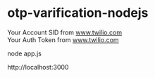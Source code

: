 # otp-varification-nodejs
Your Account SID from www.twilio.com </br>
Your Auth Token from www.twilio.com</br>

node app.js <br>

http://localhost:3000</br>



